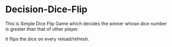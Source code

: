 # Decision-Dice-Flip

This is Simple Dice Flip Game which decides the winner whose dice number is greater than that of other player.

It flips the dice on every reload/refresh.
